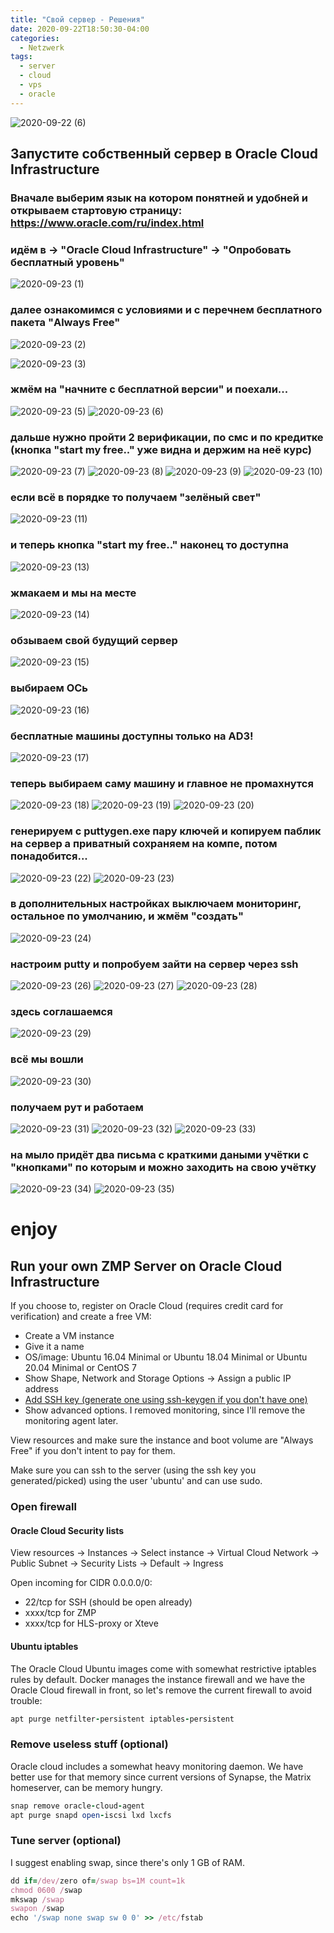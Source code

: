 ```yaml
---
title: "Свой сервер - Решения"
date: 2020-09-22T18:50:30-04:00
categories:
  - Netzwerk
tags:
  - server
  - cloud
  - vps
  - oracle
---
```


![2020-09-22 (6)](https://user-images.githubusercontent.com/24189833/93932452-84fa5300-fd20-11ea-8465-cb84ce99817f.png)

## Запустите собственный сервер в Oracle Cloud Infrastructure

### Вначале выберим язык на котором понятней и удобней и открываем стартовую страницу: https://www.oracle.com/ru/index.html
### идём в -> "Oracle Cloud Infrastructure" -> "Опробовать бесплатный уровень" 
![2020-09-23 (1)](https://user-images.githubusercontent.com/24189833/94052304-09a8a800-fdd9-11ea-9e9e-ec666a0c8445.png)

### далее ознакомимся с условиями и с перечнем бесплатного пакета "Always Free"
![2020-09-23 (2)](https://user-images.githubusercontent.com/24189833/94052908-e5999680-fdd9-11ea-8693-7f1212ad5061.png)

![2020-09-23 (3)](https://user-images.githubusercontent.com/24189833/94053329-7ec8ad00-fdda-11ea-8fc3-3abd958a177b.png)

### жмём на "начните с бесплатной версии" и поехали...
![2020-09-23 (5)](https://user-images.githubusercontent.com/24189833/94059611-f569a880-fde2-11ea-8266-17e990548b6c.png)
![2020-09-23 (6)](https://user-images.githubusercontent.com/24189833/94059953-7628a480-fde3-11ea-966a-0c8b9f90b9e5.png)

### дальше нужно пройти 2 верификации, по смс и по кредитке (кнопка "start my free.." уже видна и держим на неё курс)
![2020-09-23 (7)](https://user-images.githubusercontent.com/24189833/94060498-58a80a80-fde4-11ea-8b58-8f0d6f9f136e.png)
![2020-09-23 (8)](https://user-images.githubusercontent.com/24189833/94060862-e683f580-fde4-11ea-97aa-4be7960d2126.png)
![2020-09-23 (9)](https://user-images.githubusercontent.com/24189833/94061125-424e7e80-fde5-11ea-85ee-c352b6d57789.png)
![2020-09-23 (10)](https://user-images.githubusercontent.com/24189833/94061457-b426c800-fde5-11ea-9059-072543573d73.png)
### если всё в порядке то получаем "зелёный свет"

![2020-09-23 (11)](https://user-images.githubusercontent.com/24189833/94061629-eb957480-fde5-11ea-9620-8272fbfa3441.png)

### и теперь кнопка "start my free.." наконец то доступна

![2020-09-23 (13)](https://user-images.githubusercontent.com/24189833/94062458-fef50f80-fde6-11ea-81f6-94ed9fa52552.png)
### жмакаем и мы на месте
![2020-09-23 (14)](https://user-images.githubusercontent.com/24189833/94062725-53988a80-fde7-11ea-84fa-d0d5f0453978.png)
### обзываем свой будущий сервер
![2020-09-23 (15)](https://user-images.githubusercontent.com/24189833/94062971-b38f3100-fde7-11ea-987d-900a0da00600.png)
### выбираем ОСь
![2020-09-23 (16)](https://user-images.githubusercontent.com/24189833/94063137-f3eeaf00-fde7-11ea-8e0c-f0ad9660d42b.png)
### бесплатные машины доступны только на AD3!
![2020-09-23 (17)](https://user-images.githubusercontent.com/24189833/94063430-62cc0800-fde8-11ea-8e09-fa5904072e1a.png)
### теперь выбираем саму машину и главное не промахнутся
![2020-09-23 (18)](https://user-images.githubusercontent.com/24189833/94063819-fa315b00-fde8-11ea-984b-ab714eb7bbb7.png)
![2020-09-23 (19)](https://user-images.githubusercontent.com/24189833/94064091-6d3ad180-fde9-11ea-82b6-23136b6ac982.png)
![2020-09-23 (20)](https://user-images.githubusercontent.com/24189833/94064229-a5daab00-fde9-11ea-90b9-86b2d2e28f50.png)
### генерируем с puttygen.exe пару ключей и копируем паблик на сервер а приватный сохраняем на компе, потом понадобится...
![2020-09-23 (22)](https://user-images.githubusercontent.com/24189833/94065027-d707ab00-fdea-11ea-831e-7a3e06e6f0ac.png)
![2020-09-23 (23)](https://user-images.githubusercontent.com/24189833/94065248-2d74e980-fdeb-11ea-92c8-adb21d57c748.png)
### в дополнительных настройках выключаем мониторинг, остальное по умолчанию, и жмём "создать"
![2020-09-23 (24)](https://user-images.githubusercontent.com/24189833/94065588-a83e0480-fdeb-11ea-9192-47ab1052de10.png)

### настроим putty и попробуем зайти на сервер через ssh
![2020-09-23 (26)](https://user-images.githubusercontent.com/24189833/94066505-da039b00-fdec-11ea-8843-670fe5c9a64a.png)
![2020-09-23 (27)](https://user-images.githubusercontent.com/24189833/94066758-35358d80-fded-11ea-8cb3-bbebb0f67b2d.png)
![2020-09-23 (28)](https://user-images.githubusercontent.com/24189833/94067238-de7c8380-fded-11ea-969f-7bff39694061.png)
### здесь соглашаемся
![2020-09-23 (29)](https://user-images.githubusercontent.com/24189833/94067482-34e9c200-fdee-11ea-9790-67ca0f4dbba0.png)
### всё мы вошли
![2020-09-23 (30)](https://user-images.githubusercontent.com/24189833/94067786-a88bcf00-fdee-11ea-8754-2b758fec8216.png)
### получаем рут и работаем
![2020-09-23 (31)](https://user-images.githubusercontent.com/24189833/94068049-fb658680-fdee-11ea-9c0b-30fb79c058ab.png)
![2020-09-23 (32)](https://user-images.githubusercontent.com/24189833/94068245-38317d80-fdef-11ea-8f68-8cd065192236.png)
![2020-09-23 (33)](https://user-images.githubusercontent.com/24189833/94068481-88104480-fdef-11ea-97bb-68cc0f640019.png)
### на мыло придёт два письма с краткими даными учётки с "кнопками" по которым и можно заходить на свою учётку

![2020-09-23 (34)](https://user-images.githubusercontent.com/24189833/94069184-71b6b880-fdf0-11ea-8a19-ccd21d2d6798.png)
![2020-09-23 (35)](https://user-images.githubusercontent.com/24189833/94069238-83985b80-fdf0-11ea-8006-26aa4b3f8b3e.png)


# enjoy





## Run your own ZMP Server on Oracle Cloud Infrastructure

If you choose to, register on Oracle Cloud (requires credit card for verification) and create a free VM:

 * Create a VM instance
 * Give it a name
 * OS/image: Ubuntu 16.04 Minimal or Ubuntu 18.04 Minimal or Ubuntu 20.04 Minimal or CentOS 7
 * Show Shape, Network and Storage Options -> Assign a public IP address
 * [Add SSH key (generate one using ssh-keygen if you don't have one)](https://tech.id500.de/wp/?page_id=201)
 * Show advanced options. I removed monitoring, since I'll remove the monitoring agent later.

View resources and make sure the instance and boot volume are "Always Free" if you don't intent to pay for them.

Make sure you can ssh to the server (using the ssh key you generated/picked) using the user 'ubuntu' and can use sudo.
### Open firewall
#### Oracle Cloud Security lists
View resources -> Instances -> Select instance -> Virtual Cloud Network -> Public Subnet -> Security Lists -> Default -> Ingress

Open incoming for CIDR 0.0.0.0/0:

 * 22/tcp for SSH (should be open already)
 * xxxx/tcp for ZMP
 * xxxx/tcp for HLS-proxy or Xteve

#### Ubuntu iptables

The Oracle Cloud Ubuntu images come with somewhat restrictive iptables rules by default. Docker manages the instance firewall and we have the Oracle Cloud firewall in front, so let's remove the current firewall to avoid trouble:
```ruby
apt purge netfilter-persistent iptables-persistent
```
### Remove useless stuff (optional)

Oracle cloud includes a somewhat heavy monitoring daemon. We have better use for that memory since current versions of Synapse, the Matrix homeserver, can be memory hungry.
```ruby
snap remove oracle-cloud-agent
apt purge snapd open-iscsi lxd lxcfs
```
### Tune server (optional)

I suggest enabling swap, since there's only 1 GB of RAM.
```ruby
dd if=/dev/zero of=/swap bs=1M count=1k
chmod 0600 /swap
mkswap /swap
swapon /swap
echo '/swap none swap sw 0 0' >> /etc/fstab
```
